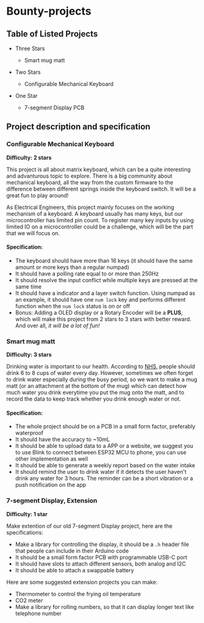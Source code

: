 # Bounty-projects

## Table of Listed Projects

- Three Stars
  - Smart mug matt
- Two Stars
  - Configurable Mechanical Keyboard

- One Star
  - 7-segment Display PCB

## Project description and specification

### Configurable Mechanical Keyboard

**Difficulty: 2 stars**

This project is all about matrix keyboard, which can be a quite interesting and advanturous topic to explore. There is a big community about mechanical keyboard, all the way from the custom firmware to the difference between different springs inside the keyboard switch. It will be a great fun to play around!

As Electrical Engineers, this project mainly focuses on the working mechanism of a keyboard. A keyboard usually has many keys, but our microcontroller has limited pin count. To register many key inputs by using limited IO on a microcontroller could be a challenge, which will be the part that we will focus on.

#### Specification:

- The keyboard should have more than 16 keys (it should have the same amount or more keys than a regular numpad)
- It should have a polling rate equal to or more than 250Hz
- It should resolve the input conflict while multiple keys are pressed at the same time
- It should have a indicator and a layer switch function. Using numpad as an example, it should have one `num lock` key and performs different function when the `num lock` status is on or off
- Bonus: Adding a OLED display or a Rotary Encoder will be a **PLUS**, which will make this project from 2 stars to 3 stars with better reward. And over all, *it will be a lot of fun!*

### Smart mug matt

**Difficulty: 3 stars**

Drinking water is important to our health. According to [NHS](https://www.nhs.uk/live-well/eat-well/food-guidelines-and-food-labels/water-drinks-nutrition/), people should drink 6 to 8 cups of water every day. However, sometimes we often forget to drink water especially during the busy period, so we want to make a mug matt (or an attachment at the bottom of the mug) which can detect how much water you drink everytime you put the mug onto the matt, and to record the data to keep track whether you drink enough water or not.

#### Specification:

- The whole project should be on a PCB in a small form factor, preferably waterproof
- It should have the accuracy to ~10mL
- It should be able to upload data to a APP or a website, we suggest you to use Blink to connect between ESP32 MCU to phone, you can use other implementation as well
- It should be able to generate a weekly report based on the water intake
- It should remind the user to drink water if it detects the user haven't drink any water for 3 hours. The reminder can be a short vibration or a push notification on the app

### 7-segment Display, Extension

**Difficulty: 1 star**

Make extention of our old 7-segment Display project, here are the specifications:

- Make a library for controlling the display, it should be a `.h` header file that people can include in their Arduino code
- It should be a small form factor PCB with programmable USB-C port
- It should have slots to attach different sensors, both analog and I2C
- It should be able to attach a swappable battery

Here are some suggested extension projects you can make:

- Thermometer to control the frying oil temperature
- CO2 meter
- Make a library for rolling numbers, so that it can display longer text like telephone number
